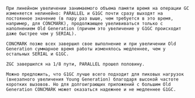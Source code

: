 
	При линейном увеличении занимаемого объема памяти время на операции GC изменяется нелинейно: PARALLEL и G1GC почти сразу выходят на постоянное значение (в пару раз выше, чем требуется в это время, например, для CONCMARK), продолжающее увелививаться только с наполнением Old Generation (причем это увеличение у G1GC происходит даже быстрее чем у SERIAL). 

	CONCMARK позже всех завершил свое выполнение и при увеличении Old Generation суммарное время работы изменялось медленнее, чем у остальных SERIAL и G1GC.

	ZGC завершился на 1/8 пути, PARALLEL прошел половину.

	Можно предложить, что G1GC лучше всего подходит для пиковых нагрузок (внезапного увеличения Young Generation) благодаря высокой частоте коротких вызовов. Но для долгоиграющих приложений с большим Old Generation CONCMARK может оказаться надежнее и не медленнее G1GC.


